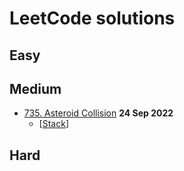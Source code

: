 # LeetCode solutions

## Easy

## Medium

- [735. Asteroid Collision](medium/735_AsteroidCollision.md) **24 Sep 2022**
  - [[Stack](./TAGS.md#stack)]

## Hard
